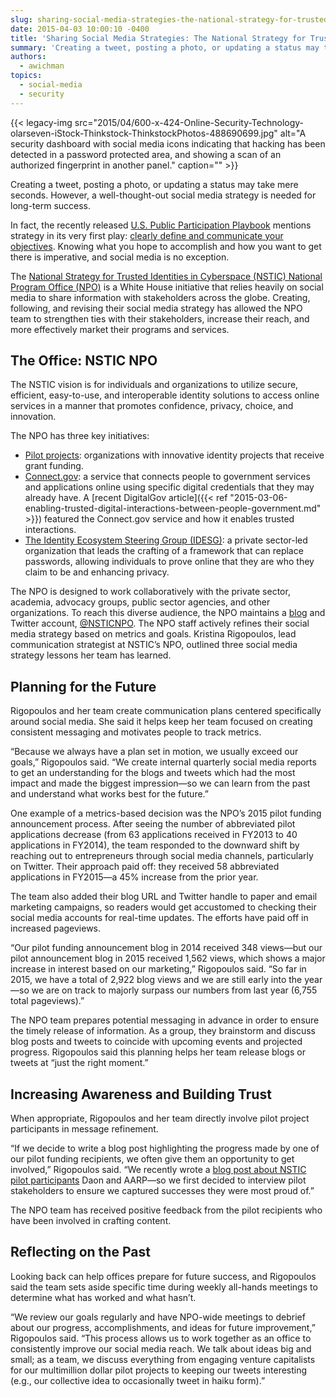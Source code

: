 ```yaml
---
slug: sharing-social-media-strategies-the-national-strategy-for-trusted-identities-in-cyberspace-program-office
date: 2015-04-03 10:00:10 -0400
title: 'Sharing Social Media Strategies: The National Strategy for Trusted Identities in Cyberspace Program Office'
summary: 'Creating a tweet, posting a photo, or updating a status may take mere seconds. However, a well-thought-out social media strategy is needed for long-term success. In fact, the recently released U.S. Public Participation Playbook mentions strategy in its very first play: clearly define and communicate your objectives. Knowing what you hope to accomplish and how'
authors:
  - awichman
topics:
  - social-media
  - security
---
```


{{< legacy-img src="2015/04/600-x-424-Online-Security-Technology-olarseven-iStock-Thinkstock-ThinkstockPhotos-488690699.jpg" alt="A security dashboard with social media icons indicating that hacking has been detected in a password protected area, and showing a scan of an authorized fingerprint in another panel." caption="" >}} 

Creating a tweet, posting a photo, or updating a status may take mere seconds. However, a well-thought-out social media strategy is needed for long-term success.

In fact, the recently released [U.S. Public Participation Playbook](https://participation.usa.gov/) mentions strategy in its very first play: [clearly define and communicate your objectives](https://participation.usa.gov/#play1). Knowing what you hope to accomplish and how you want to get there is imperative, and social media is no exception.

The [National Strategy for Trusted Identities in Cyberspace (NSTIC) National Program Office (NPO)](http://www.nist.gov/nstic/) is a White House initiative that relies heavily on social media to share information with stakeholders across the globe. Creating, following, and revising their social media strategy has allowed the NPO team to strengthen ties with their stakeholders, increase their reach, and more effectively market their programs and services.

## The Office: NSTIC NPO

The NSTIC vision is for individuals and organizations to utilize secure, efficient, easy-to-use, and interoperable identity solutions to access online services in a manner that promotes confidence, privacy, choice, and innovation.

The NPO has three key initiatives:

  * [Pilot projects](http://www.nist.gov/nstic/pilots.html): organizations with innovative identity projects that receive grant funding.
  * [Connect.gov](https://www.connect.gov/): a service that connects people to government services and applications online using specific digital credentials that they may already have. A [recent DigitalGov article]({{< ref "2015-03-06-enabling-trusted-digital-interactions-between-people-government.md" >}}) featured the Connect.gov service and how it enables trusted interactions.
  * [The Identity Ecosystem Steering Group (IDESG)](http://www.nist.gov/nstic/about-idesg.html): a private sector-led organization that leads the crafting of a framework that can replace passwords, allowing individuals to prove online that they are who they claim to be and enhancing privacy.

The NPO is designed to work collaboratively with the private sector, academia, advocacy groups, public sector agencies, and other organizations. To reach this diverse audience, the NPO maintains a [blog](http://nstic.blogs.govdelivery.com/) and Twitter account, [@NSTICNPO](https://twitter.com/NSTICNPO). The NPO staff actively refines their social media strategy based on metrics and goals. Kristina Rigopoulos, lead communication strategist at NSTIC’s NPO, outlined three social media strategy lessons her team has learned.

## Planning for the Future

Rigopoulos and her team create communication plans centered specifically around social media. She said it helps keep her team focused on creating consistent messaging and motivates people to track metrics.

“Because we always have a plan set in motion, we usually exceed our goals,” Rigopoulos said. “We create internal quarterly social media reports to get an understanding for the blogs and tweets which had the most impact and made the biggest impression—so we can learn from the past and understand what works best for the future.”

One example of a metrics-based decision was the NPO’s 2015 pilot funding announcement process. After seeing the number of abbreviated pilot applications decrease (from 63 applications received in FY2013 to 40 applications in FY2014), the team responded to the downward shift by reaching out to entrepreneurs through social media channels, particularly on Twitter. Their approach paid off: they received 58 abbreviated applications in FY2015—a 45% increase from the prior year.

The team also added their blog URL and Twitter handle to paper and email marketing campaigns, so readers would get accustomed to checking their social media accounts for real-time updates. The efforts have paid off in increased pageviews.

“Our pilot funding announcement blog in 2014 received 348 views—but our pilot announcement blog in 2015 received 1,562 views, which shows a major increase in interest based on our marketing,” Rigopoulos said. “So far in 2015, we have a total of 2,922 blog views and we are still early into the year—so we are on track to majorly surpass our numbers from last year (6,755 total pageviews).”

The NPO team prepares potential messaging in advance in order to ensure the timely release of information. As a group, they brainstorm and discuss blog posts and tweets to coincide with upcoming events and projected progress. Rigopoulos said this planning helps her team release blogs or tweets at “just the right moment.”

## Increasing Awareness and Building Trust

When appropriate, Rigopoulos and her team directly involve pilot project participants in message refinement.

“If we decide to write a blog post highlighting the progress made by one of our pilot funding recipients, we often give them an opportunity to get involved,” Rigopoulos said. “We recently wrote a [blog post about NSTIC pilot participants](http://nstic.blogs.govdelivery.com/2014/11/28/everybody-needs-identity/) Daon and AARP—so we first decided to interview pilot stakeholders to ensure we captured successes they were most proud of.”

The NPO team has received positive feedback from the pilot recipients who have been involved in crafting content.

## Reflecting on the Past

Looking back can help offices prepare for future success, and Rigopoulos said the team sets aside specific time during weekly all-hands meetings to determine what has worked and what hasn’t.

“We review our goals regularly and have NPO-wide meetings to debrief about our progress, accomplishments, and ideas for future improvement,” Rigopoulos said. “This process allows us to work together as an office to consistently improve our social media reach. We talk about ideas big and small; as a team, we discuss everything from engaging venture capitalists for our multimillion dollar pilot projects to keeping our tweets interesting (e.g., our collective idea to occasionally tweet in haiku form).”